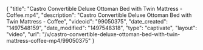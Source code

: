 {
    "title": "Castro Convertible Deluxe Ottoman Bed with Twin Mattress - Coffee.mp4",
    "description": "Castro Convertible Deluxe Ottoman Bed with Twin Mattress - Coffee",
    "videoid": "99050375",
    "date_created": "1497548159",
    "date_modified": "1497548318",
    "type": "captivate",
    "layout": "video",
    "url": "\/v\/castro-convertible-deluxe-ottoman-bed-with-twin-mattress-coffee-mp4\/99050375"
}